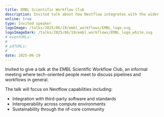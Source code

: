 ```yaml
---
title: EMBL Scientific Workflow Club
description: Invited talk about how Nextflow integrates with the wider community
online: true
type: Invited speaker
logoImage: /talks/2025/06/19/embl_workflows/EMBL_logo.svg
logoImageDark: /talks/2025/06/19/embl_workflows/EMBL_logo_white.svg
# eventURLs:
#   -
# pdfURLs:
#   -
date: 2025-06-19
---
```


Invited to give a talk at the EMBL Scientific Workflow Club, an informal meeting where tech-oriented people meet to discuss pipelines and workflows in general.

The talk will focus on Nextflow capabilities including:

- Integration with third-party software and standards
- Interoperability across compute environments
- Sustainability through the nf-core community
